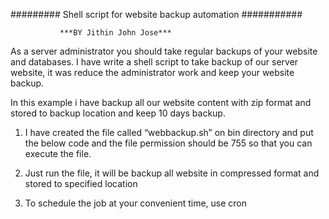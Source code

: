 ######### Shell script for website backup automation ###########

               ***BY Jithin John Jose***

As a server administrator you should take regular backups of your website and databases. I have write a shell script to take backup of our server website, it was reduce the administrator work and keep your website backup.

In this example i have backup all our website content with zip format and stored to backup location and keep 10 days backup.

1) I have created the file called “webbackup.sh” on bin directory and put the below code and the file permission should be 755 so that you can execute the file.

2) Just run the file, it will be backup all website in compressed format and stored to specified location

3) To schedule the job at your convenient time, use cron
